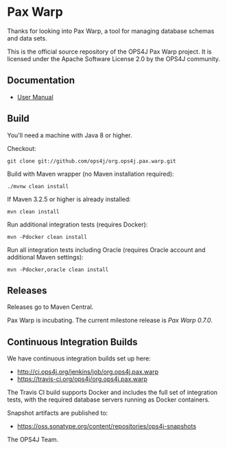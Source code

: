 ﻿Pax Warp
========

Thanks for looking into Pax Warp, a tool for managing database schemas
and data sets.

This is the official source repository of the OPS4J Pax Warp project.
It is licensed under the Apache Software License 2.0 by the OPS4J community.

## Documentation

* [User Manual](http://ops4j.github.io/pax/warp/latest/)

## Build

You'll need a machine with Java 8 or higher.

Checkout:

    git clone git://github.com/ops4j/org.ops4j.pax.warp.git

Build with Maven wrapper (no Maven installation required):

    ./mvnw clean install

If Maven 3.2.5 or higher is already installed:

    mvn clean install

Run additional integration tests (requires Docker):

    mvn -Pdocker clean install
    
Run all integration tests including Oracle (requires Oracle account and additional Maven settings):

    mvn -Pdocker,oracle clean install    

## Releases

Releases go to Maven Central.

Pax Warp is incubating. The current milestone release is *Pax Warp 0.7.0*.

## Continuous Integration Builds

We have continuous integration builds set up here:

* <http://ci.ops4j.org/jenkins/job/org.ops4j.pax.warp>
* <https://travis-ci.org/ops4j/org.ops4j.pax.warp>

The Travis CI build supports Docker and includes the full set of integration tests, with the required database
servers running as Docker containers.

Snapshot artifacts are published to:

* <https://oss.sonatype.org/content/repositories/ops4j-snapshots>


The OPS4J Team.

